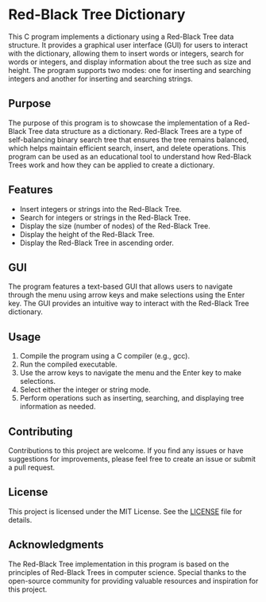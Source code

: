 # Red-Black Tree Dictionary

This C program implements a dictionary using a Red-Black Tree data structure. It provides a graphical user interface (GUI) for users to interact with the dictionary, allowing them to insert words or integers, search for words or integers, and display information about the tree such as size and height. The program supports two modes: one for inserting and searching integers and another for inserting and searching strings.

## Purpose

The purpose of this program is to showcase the implementation of a Red-Black Tree data structure as a dictionary. Red-Black Trees are a type of self-balancing binary search tree that ensures the tree remains balanced, which helps maintain efficient search, insert, and delete operations. This program can be used as an educational tool to understand how Red-Black Trees work and how they can be applied to create a dictionary.

## Features

- Insert integers or strings into the Red-Black Tree.
- Search for integers or strings in the Red-Black Tree.
- Display the size (number of nodes) of the Red-Black Tree.
- Display the height of the Red-Black Tree.
- Display the Red-Black Tree in ascending order.

## GUI

The program features a text-based GUI that allows users to navigate through the menu using arrow keys and make selections using the Enter key. The GUI provides an intuitive way to interact with the Red-Black Tree dictionary.

## Usage

1. Compile the program using a C compiler (e.g., gcc).
2. Run the compiled executable.
3. Use the arrow keys to navigate the menu and the Enter key to make selections.
4. Select either the integer or string mode.
5. Perform operations such as inserting, searching, and displaying tree information as needed.

## Contributing

Contributions to this project are welcome. If you find any issues or have suggestions for improvements, please feel free to create an issue or submit a pull request.

## License

This project is licensed under the MIT License. See the [LICENSE](LICENSE) file for details.

## Acknowledgments

The Red-Black Tree implementation in this program is based on the principles of Red-Black Trees in computer science. Special thanks to the open-source community for providing valuable resources and inspiration for this project.
